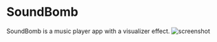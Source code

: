 # SoundBomb
SoundBomb is a music player app with a visualizer effect.
![screenshot](https://user-images.githubusercontent.com/78472356/120109211-13fc1c80-c186-11eb-9fa4-b6f711329337.png)
